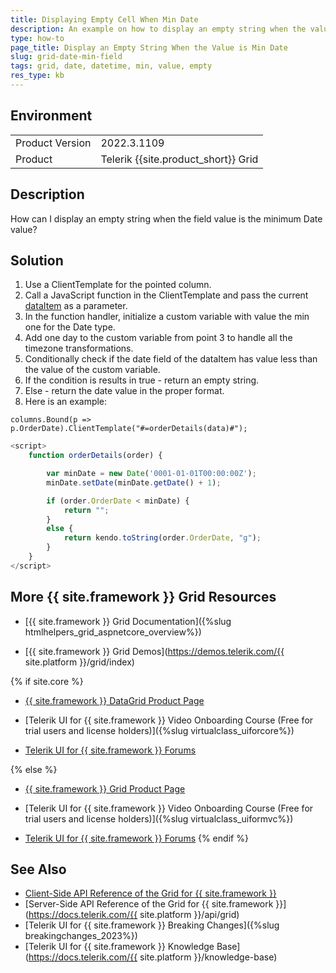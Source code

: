 ```yaml
---
title: Displaying Empty Cell When Min Date
description: An example on how to display an empty string when the value is the min value of the Date type {{ site.framework }}.
type: how-to
page_title: Display an Empty String When the Value is Min Date
slug: grid-date-min-field
tags: grid, date, datetime, min, value, empty
res_type: kb
---
```


## Environment

<table>
	<tr>
		<td>Product Version</td>
		<td>2022.3.1109</td>
	</tr>
	<tr>
		<td>Product</td>
		<td>Telerik {{site.product_short}} Grid</td>
	</tr>
</table>

## Description

How can I display an empty string when the field value is the minimum Date value?

## Solution

1. Use a ClientTemplate for the pointed column.
1. Call a JavaScript function in the ClientTemplate and pass the current [dataItem](https://docs.telerik.com/kendo-ui/api/javascript/ui/grid/methods/dataitem) as a parameter.
1. In the function handler, initialize a custom variable with value the min one for the Date type.
1. Add one day to the custom variable from point 3 to handle all the timezone transformations.
1. Conditionally check if the date field of the dataItem has value less than the value of the custom variable.
1. If the condition is results in true - return an empty string.
1. Else - return the date value in the proper format.
1. Here is an example:

```Razor Index.cshtml
columns.Bound(p => p.OrderDate).ClientTemplate("#=orderDetails(data)#");
```

```JavaScript
<script>
    function orderDetails(order) {

        var minDate = new Date('0001-01-01T00:00:00Z');
        minDate.setDate(minDate.getDate() + 1);

        if (order.OrderDate < minDate) {
            return "";
        }
        else {
            return kendo.toString(order.OrderDate, "g");
        }
    }
</script>
```

## More {{ site.framework }} Grid Resources

* [{{ site.framework }} Grid Documentation]({%slug htmlhelpers_grid_aspnetcore_overview%})

* [{{ site.framework }} Grid Demos](https://demos.telerik.com/{{ site.platform }}/grid/index)

{% if site.core %}
* [{{ site.framework }} DataGrid Product Page](https://www.telerik.com/aspnet-core-ui/grid)

* [Telerik UI for {{ site.framework }} Video Onboarding Course (Free for trial users and license holders)]({%slug virtualclass_uiforcore%})

* [Telerik UI for {{ site.framework }} Forums](https://www.telerik.com/forums/aspnet-core-ui)

{% else %}
* [{{ site.framework }} Grid Product Page](https://www.telerik.com/aspnet-mvc/grid)

* [Telerik UI for {{ site.framework }} Video Onboarding Course (Free for trial users and license holders)]({%slug virtualclass_uiformvc%})

* [Telerik UI for {{ site.framework }} Forums](https://www.telerik.com/forums/aspnet-mvc)
{% endif %}

## See Also

* [Client-Side API Reference of the Grid for {{ site.framework }}](https://docs.telerik.com/kendo-ui/api/javascript/ui/grid)
* [Server-Side API Reference of the Grid for {{ site.framework }}](https://docs.telerik.com/{{ site.platform }}/api/grid)
* [Telerik UI for {{ site.framework }} Breaking Changes]({%slug breakingchanges_2023%})
* [Telerik UI for {{ site.framework }} Knowledge Base](https://docs.telerik.com/{{ site.platform }}/knowledge-base)
